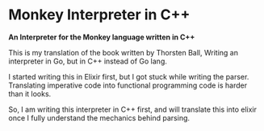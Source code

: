 # Monkey Interpreter in C++

**An Interpreter for the Monkey language written in C++**

This is my translation of the book written by Thorsten Ball, Writing an interpreter in Go, but in C++ instead of Go
lang.

I started writing this in Elixir first, but I got stuck while writing the parser. Translating imperative code into
functional programming code is harder than it looks.

So, I am writing this interpreter in C++ first, and will translate this into elixir once I fully understand the
mechanics behind parsing.